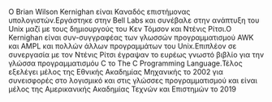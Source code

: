 Ο Brian Wilson Kernighan είναι Καναδός επιστήμονας υπολογιστών.Εργάστηκε στην Bell Labs και συνέβαλε στην ανάπτυξη του Unix μαζί με τους δημιουργούς του Κεν Τόμσον και Ντένις Ρίτσι.Ο Kernighan είναι συν-συγγραφέας των γλωσσών προγραμματισμού AWK και AMPL και πολλών άλλων προγραμμάτων του Unix.Επιπλέον σε συνεργασία με τον Ντένις Ρίτσι έγραψαν το ευρέως γνωστό βιβλίο για την γλώσσα προγραμματισμόυ C το The C Programming Language.Τέλος εξελέγει μέλος της Εθνικής Ακαδημίας Μηχανικής το 2002 για συνεισφορές στο λογισμικό και στις γλώσσες προγραμματισμού και είναι μέλος της Αμερικανικής Ακαδημίας Τεχνών και Επιστημών το 2019

